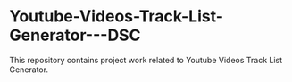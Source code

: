 # Youtube-Videos-Track-List-Generator---DSC
This repository contains project work related to Youtube Videos Track List Generator.
